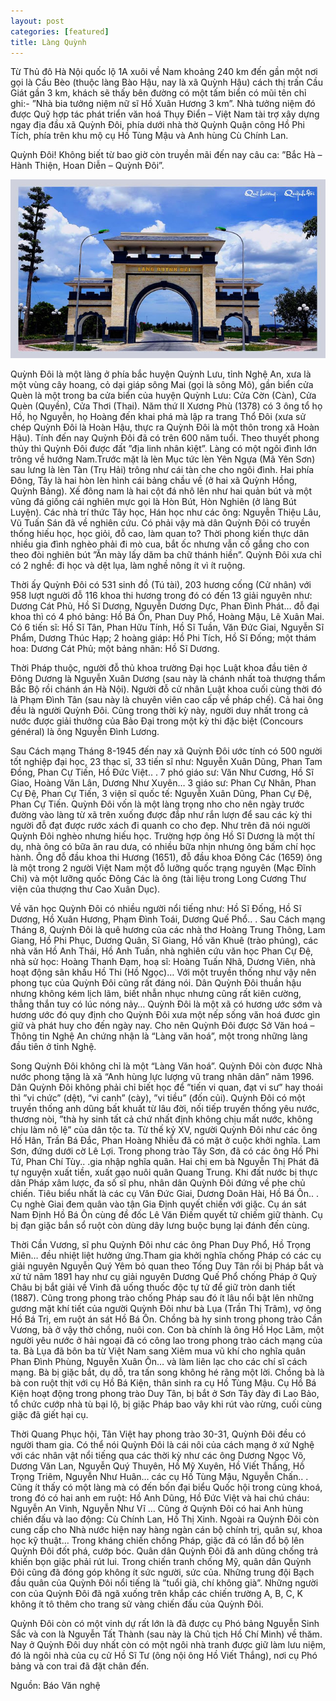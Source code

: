 ```yaml
---
layout: post
categories: [featured]
title: Làng Quỳnh
---
```

Từ Thủ đô Hà Nội quốc lộ 1A xuôi về Nam khoảng 240 km đến gần một nơi gọi là Cầu Bèo (thuộc làng Bào Hậu, nay là xã Quỳnh Hậu) cách thị trấn Cầu Giát gần 3 km, khách sẽ thấy bên đường có một tấm biển có mũi tên chỉ ghi:- ”Nhà bia tưởng niệm nữ sĩ Hồ Xuân Hương 3 km”.
Nhà tưởng niệm đó được Quỹ hợp tác phát triển văn hoá Thụy Điển – Việt Nam tài trợ xây dựng ngay địa đầu xã Quỳnh Đôi, phía dưới nhà thờ Quỳnh Quận công Hồ Phi Tích, phía trên khu mộ cụ Hồ Tùng Mậu và Anh hùng Cù Chính Lan. 


Quỳnh Đôi! Không biết từ bao giờ còn truyền mãi đến nay câu ca: ”Bắc Hà – Hành Thiện, Hoan Diễn – Quỳnh Đôi”.



![Cổng làng Quỳnh Đôi](/assets/images/post/langquynh.jpg)

Quỳnh Đôi là một làng ở phía bắc huyện Quỳnh Lưu, tỉnh Nghệ An, xưa là một vùng cây hoang, cỏ dại giáp sông Mai (gọi là sông Mõ), gần biển cửa Quèn là một trong ba cửa biển của huyện Quỳnh Lưu: Cửa Cờn (Càn), Cửa Quèn (Quyền), Cửa Thơi (Thai). Năm thứ II Xương Phù (1378) có 3 ông tổ họ Hồ, họ Nguyễn, họ Hoàng đến khai phá mà lập ra trang Thổ Đôi (xưa sử chép Quỳnh Đôi là Hoàn Hậu, thực ra Quỳnh Đôi là một thôn trong xã Hoàn Hậu). Tính đến nay Quỳnh Đôi đã có trên 600 năm tuổi. Theo thuyết phong thủy thì Quỳnh Đôi được đất ”địa linh nhân kìệt”. Làng có một ngôi đình lớn trông về hướng Nam.Trước mặt là lèn Mục tức lèn Yên Ngựa (Mã Yên Sơn) sau lưng là lèn Tàn (Trụ Hải) trông như cái tàn che cho ngôi đình. Hai phía Đông, Tây là hai hòn lèn hình cái bảng chầu về (ở hai xã Quỳnh Hồng, Quỳnh Bảng). Xế đông nam là hai cột đá nhô lên như hai quản bút và một vũng đá giống cái nghiên mực gọi là Hòn Bút, Hòn Nghiên (ở làng Bút Luyện). Các nhà trí thức Tây học, Hán học như các ông: Nguyễn Thiệu Lâu, Vũ Tuấn Sán đã về nghiên cứu. Có phải vậy mà dân Quỳnh Đôi có truyền thống hiếu học, học giỏi, đỗ cao, làm quan to? Thời phong kiến thực dân nhiều gia đình nghèo phải đi mò cua, bắt ốc nhưng vẫn cố gắng cho con theo đòi nghiên bút ”Ăn mày lấy dăm ba chữ thánh hiền”. Quỳnh Đôi xưa chỉ có 2 nghề: đi học và dệt lụa, làm nghề nông ít vì ít ruộng.

Thời ấy Quỳnh Đôi có 531 sinh đồ (Tú tài), 203 hương cống (Cử nhân) với 958 lượt người đỗ 116 khoa thi hương trong đó có đến 13 giải nguyên như: Dương Cát Phủ, Hồ Sĩ Dương, Nguyễn Dương Dực, Phan Đình Phát… đỗ đại khoa thì có 4 phó bảng: Hồ Bá Ôn, Phan Duy Phổ, Hoàng Mậu, Lê Xuân Mai. Có 6 tiến sĩ: Hồ Sĩ Tân, Phan Hữu Tính, Hồ Sĩ Tuần, Văn Đức Giai, Nguyễn Sĩ Phẩm, Dương Thúc Hạp; 2 hoàng giáp: Hồ Phi Tích, Hồ Sĩ Đống; một thám hoa: Dương Cát Phủ; một bảng nhãn: Hồ Sĩ Dương.

Thời Pháp thuộc, người đỗ thủ khoa trường Đại học Luật khoa đầu tiên ở Đông Dương là Nguyễn Xuân Dương (sau này là chánh nhất toà thượng thẩm Bắc Bộ rồi chánh án Hà Nội). Người đỗ cử nhân Luật khoa cuối cùng thời đó là Phạm Đình Tân (sau này là chuyên viên cao cấp về pháp chế). Cả hai ông đều là người Quỳnh Đôi. Cũng trong thời kỳ này, người duy nhất trong cả nước được giải thưởng của Bảo Đại trong một kỳ thi đặc biệt (Concours général) là ông Nguyễn Đình Lương.

Sau Cách mạng Tháng 8-1945 đến nay xã Quỳnh Đôi ước tính có 500 người tốt nghiệp đại học, 23 thạc sĩ, 33 tiến sĩ như: Nguyễn Xuân Dũng, Phan Tam Đồng, Phan Cự Tiến, Hồ Đức Việt.. . 7 phó giáo sư: Văn Như Cương, Hồ Sĩ Giao, Hoàng Văn Lân, Dương Như Xuyên… 3 giáo sư: Phan Cự Nhân, Phan Cự Đệ, Phan Cự Tiến, 3 viện sĩ quốc tế: Nguyễn Xuân Dũng, Phan Cự Đệ, Phan Cự Tiến. Quỳnh Đôi vốn là một làng trọng nho cho nên ngày trước đường vào làng từ xã trên xuống được đắp như rắn lượn để sau các kỳ thi người đỗ đạt được rước xách đi quanh co cho đẹp. Như trên đã nói người Quỳnh Đôi nghèo nhưng hiếu học. Trường hợp ông Hồ Sĩ Dương là một thí dụ, nhà ông có bữa ăn rau dưa, có nhiều bữa nhịn nhưng ông bấm chí học hành. Ông đỗ đầu khoa thi Hương (1651), đỗ đầu khoa Đông Các (1659) ông là một trong 2 người Việt Nam một đỗ lưỡng quốc trạng nguyên (Mạc Đĩnh Chi) và một lưỡng quốc Đông Các là ông (tài liệu trong Long Cương Thư viện của thượng thư Cao Xuân Dục).

Về văn học Quỳnh Đôi có nhiều người nổi tiếng như: Hồ Sĩ Đống, Hồ Sĩ Dương, Hồ Xuân Hương, Phạm Đình Toái, Dương Quế Phổ.. . Sau Cách mạng Tháng 8, Quỳnh Đôi là quê hương của các nhà thơ Hoàng Trung Thông, Lam Giang, Hồ Phi Phục, Dương Quân, Sĩ Giang, Hồ văn Khuê (trào phúng), các nhà văn Hồ Anh Thái, Hồ Anh Tuấn, nhà nghiên cứu văn học Phan Cự Đệ, nhà sử học: Hoàng Thanh Đạm, hoạ sĩ: Hoàng Tuấn Nhã, Dương Viên, nhà hoạt động sân khấu Hồ Thi (Hồ Ngọc)… Với một truyền thống như vậy nên phong tục của Quỳnh Đôi cũng rất đáng nói. Dân Quỳnh Đôi thuần hậu nhưng không kém lịch lãm, biết nhẫn nhục nhưng cũng rất kiên cường, thẳng thắn tuy có lúc nóng nảy… Quỳnh Đôi là một xã có hương ước sớm và hương ước đó quy định cho Quỳnh Đôi xưa một nếp sống văn hoá đươc gìn giữ và phát huy cho đến ngày nay. Cho nên Quỳnh Đôi được Sở Văn hoá – Thông tin Nghệ An chứng nhận là “Làng văn hoá”, một trong những làng đầu tiên ở tỉnh Nghệ.

Song Quỳnh Đôi không chỉ là một “Làng Văn hoá”. Quỳnh Đôi còn được Nhà nước phong tặng là xã “Anh hùng lực lượng vũ trang nhân dân” nãm 1996. Dân Quỳnh Đôi không phải chỉ biết học để ”tiến vi quan, đạt vi sư” hay thoái thì ”vi chức” (dệt), “vi canh” (cày), ”vi tiều” (đốn củi). Quỳnh Đôi có một truyền thống anh dũng bất khuất từ lâu đời, nối tiếp truyền thống yêu nước, thương nòi, ”thà hy sinh tất cả chứ nhất định không chịu mất nước, không chịu làm nô lệ” của dân tộc ta. Từ thế kỷ XV, người Quỳnh Đôi như các ông Hồ Hân, Trần Bá Đắc, Phan Hoàng Nhiễu đã có mặt ở cuộc khởi nghĩa. Lam Sơn, đứng dưới cờ Lê Lợi. Trong phong trào Tây Sơn, đã có các ông Hồ Phi Tứ, Phan Chí Tùy.. .gia nhập nghĩa quân. Hai chị em bà Nguyễn Thị Phát đã tự nguyện xuất tiền, xuất gạo nuôi quân Quang Trung. Khi đất nước bị thực dân Pháp xâm lược, đa số sĩ phu, nhân dân Quỳnh Đôi đứng về phe chủ chiến. Tiêu biểu nhất là các cụ Văn Đức Giai, Dương Doãn Hài, Hồ Bá Ôn.. . Cụ nghè Giai đem quân vào tận Gia Định quyết chiến với giặc. Cụ án sát Nam Định Hồ Bá Ôn cùng đề đốc Lê Văn Điếm quyết tử chiếm giữ thành. Cụ bị đạn giặc bắn sổ ruột còn dùng dây lưng buộc bụng lại đánh đến cùng.

Thời Cần Vương, sĩ phu Quỳnh Đôi như các ông Phan Duy Phổ, Hồ Trọng Miên… đều nhiệt liệt hưởng ứng.Tham gia khởi nghĩa chống Pháp có các cụ giải nguyên Nguyễn Quý Yêm bỏ quan theo Tống Duy Tân rồi bị Pháp bắt và xử tử nãm 1891 hay như cụ giải nguyên Dương Quế Phổ chống Pháp ở Quỳ Châu bị bắt giải về Vinh đã uống thuốc độc tự tử để giữ tròn danh tiết (1887). Cũng trong phong trào chống Pháp sau đó ít lâu nổi bật lên những gương mặt khí tiết của người Quỳnh Đôi như bà Lụa (Trần Thị Trâm), vợ ông Hồ Bá Trị, em ruột án sát Hồ Bá Ôn. Chồng bà hy sinh trong phong trào Cần Vương, bà ở vậy thờ chồng, nuôi con. Con bà chính là ông Hồ Học Lãm, một người yêu nước ở hải ngoại đã có công lao trong phong trào cách mạng của ta. Bà Lụa đã bôn ba từ Việt Nam sang Xiêm mua vũ khí cho nghĩa quân Phan Đình Phùng, Nguyễn Xuân Ôn… và làm liên lạc cho các chí sĩ cách mạng. Bà bị giặc bắt, dụ dỗ, tra tấn song không hé rãng một lời. Chồng bà là bà con ruột thịt với cụ Hồ Bá Kiện, thân sinh ra cụ Hồ Tùng Mậu. Cụ Hồ Bá Kiện hoạt động trong phong trào Duy Tân, bị bắt ở Sơn Tây đày đi Lao Bảo, tổ chức cướp nhà tù bại lộ, bị giặc Pháp bao vây khi rút vào rừng, cuối cùng giặc đã giết hại cụ.

Thời Quang Phục hội, Tân Việt hay phong trào 30-31, Quỳnh Đôi đều có người tham gia. Có thể nói Quỳnh Đôi là cái nôi của cách mạng ở xứ Nghệ với các nhân vật nổi tiếng qua các thời kỳ như các ông Dương Ngọc Võ, Dương Văn Lan, Nguyễn Quý Thuyên, Hồ Mỹ Xuyên, Hồ Viết Thắng, Hồ Trọng Triêm, Nguyễn Như Huân… các cụ Hồ Tùng Mậu, Nguyễn Chấn.. . Cũng ít thấy có một làng mà có đến bốn đại biểu Quốc hội trong cùng khoá, trong đó có hai anh em ruột: Hồ Anh Dũng, Hồ Đức Việt và hai chú cháu: Nguyễn An Vinh, Nguyễn Như Vĩ … Cũng ở Quỳnh Đôi có hai Anh hùng chiến đấu và lao động: Cù Chính Lan, Hồ Thị Xinh. Ngoài ra Quỳnh Đôi còn cung cấp cho Nhà nước hiện nay hàng ngàn cán bộ chính trị, quân sự, khoa học kỹ thuật… Trong kháng chiến chống Pháp, giặc đã có lần đổ bộ lên Quỳnh Đôi đốt phá, cướp bóc. Quân dân Quỳnh Đôi đã anh dũng chống trả khiến bọn giặc phải rút lui. Trong chiến tranh chống Mỹ, quân dân Quỳnh Đôi cũng đã đóng góp không ít sức người, sức của. Những trung đội Bạch đầu quân của Quỳnh Đôi nổi tiếng là ”tuổi già, chí không già”. Những người con của Quỳnh Đôi đã ngã xuống trên khắp các chiến trường A, B, C, K không ít tô thêm cho trang sử vàng chiến đấu của Quỳnh Đôi.

Quỳnh Đôi còn có một vinh dự rất lớn là đã được cụ Phó bảng Nguyễn Sinh Sắc và con là Nguyễn Tất Thành (sau này là Chủ tịch Hồ Chí Minh) về thăm. Nay ở Quỳnh Đôi duy nhất còn có một ngôi nhà tranh được giữ làm lưu niệm, đó là ngôi nhà của cụ cử Hồ Sĩ Tư (ông nội ông Hồ Viết Thắng), nơi cụ Phó bảng và con trai đã đặt chân đến.

Nguồn: Báo Văn nghệ

